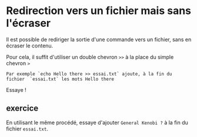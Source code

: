 # Redirection vers un fichier mais sans l'écraser

Il est possible de rediriger la sortie d'une commande vers un fichier, sans en écraser le contenu.

Pour cela, il suffit d'utiliser un double chevron `>>` à la place du simple chevron `>`
```
Par exemple `echo Hello there >> essai.txt` ajoute, à la fin du fichier  `essai.txt` les mots Hello there
```

Essaye !

## exercice

En utilisant le même procédé, essaye d'ajouter `General Kenobi ?` à la fin du fichier `essai.txt`.



